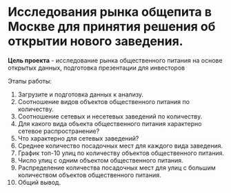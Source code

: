 # Исследования рынка общепита в Москве для принятия решения об открытии нового заведения.

**Цель проекта** - исследование рынка общественного питания на основе открытых данных, подготовка презентации для инвесторов

Этапы работы:
1.  Загрузите и подготовка данных к анализу.
2.  Соотношение видов объектов общественного питания по количеству.
3.  Соотношение сетевых и несетевых заведений по количеству.
4.  Для какого вида объекта общественного питания характерно сетевое распространение?
5.  Что характерно для сетевых заведений?
6.  Среднее количество посадочных мест для каждого вида заведения.
7.  График топ-10 улиц по количеству объектов общественного питания.
8.  Число улиц с одним объектом общественного питания.
9.  Распределение количества посадочных мест для улиц с большим количеством объектов общественного питания.
10.  Общий вывод.
